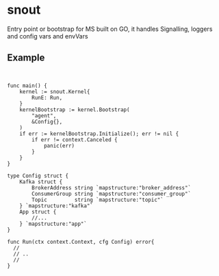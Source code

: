 # snout
Entry point or bootstrap for MS built on GO, it handles Signalling, loggers and config vars and envVars

## Example

```golang


func main() {
	kernel := snout.Kernel{
		RunE: Run,
	}
	kernelBootstrap := kernel.Bootstrap(
		"agent",
		&Config{},
	)
	if err := kernelBootstrap.Initialize(); err != nil {
		if err != context.Canceled {
			panic(err)
		}
	}
}

type Config struct {
	Kafka struct {
		BrokerAddress string `mapstructure:"broker_address"`
		ConsumerGroup string `mapstructure:"consumer_group"`
		Topic         string `mapstructure:"topic"`
	} `mapstructure:"kafka"`
	App struct {
		//...
	} `mapstructure:"app"`
}

func Run(ctx context.Context, cfg Config) error{
  //
  // ..  
  //
}
```
